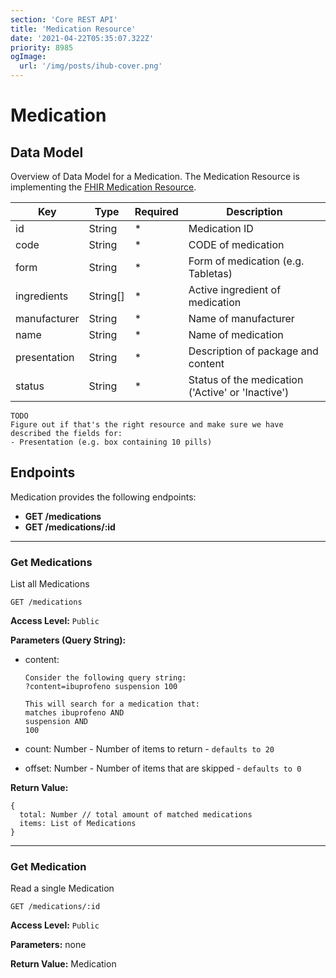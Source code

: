 ```yaml
---
section: 'Core REST API'
title: 'Medication Resource'
date: '2021-04-22T05:35:07.322Z'
priority: 8985
ogImage:
  url: '/img/posts/ihub-cover.png'
---
```


# Medication

## Data Model

Overview of Data Model for a Medication. The Medication Resource is implementing the [FHIR Medication Resource](https://www.hl7.org/fhir/medication.html).

| Key          | Type     | Required | Description                                       |
| ------------ | -------- | -------- | ------------------------------------------------- |
| id           | String   | \*       | Medication ID                                     |
| code         | String   | \*       | CODE of medication                                |
| form         | String   | \*       | Form of medication (e.g. Tabletas)                |
| ingredients  | String[] | \*       | Active ingredient of medication                   |
| manufacturer | String   | \*       | Name of manufacturer                              |
| name         | String   | \*       | Name of medication                                |
| presentation | String   | \*       | Description of package and content                |
| status       | String   | \*       | Status of the medication ('Active' or 'Inactive') |

```
TODO
Figure out if that's the right resource and make sure we have described the fields for:
- Presentation (e.g. box containing 10 pills)
```

## Endpoints

Medication provides the following endpoints:

- **GET /medications**
- **GET /medications/:id**

---

### Get Medications

List all Medications

```
GET /medications
```

**Access Level:** `Public`

**Parameters (Query String):**

- content:

  ```
  Consider the following query string:
  ?content=ibuprofeno suspension 100

  This will search for a medication that:
  matches ibuprofeno AND
  suspension AND
  100
  ```

- count: Number - Number of items to return - `defaults to 20`
- offset: Number - Number of items that are skipped - `defaults to 0`

**Return Value:**

```
{
  total: Number // total amount of matched medications
  items: List of Medications
}

```

---

### Get Medication

Read a single Medication

```
GET /medications/:id
```

**Access Level:** `Public`

**Parameters:** none

**Return Value:** Medication
